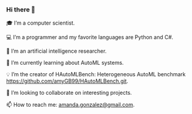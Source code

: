 ### Hi there 👋
🎓 I’m a computer scientist.

💻 I’m a programmer and my favorite languages are Python and C#.

🔭 I’m an artificial intelligence researcher. 

🌱 I’m currently learning about AutoML systems.

💡 I’m the creator of HAutoMLBench: Heterogeneous AutoML benchmark https://github.com/amyGB99/HAutoMLBench.git.

👯 I’m looking to collaborate on interesting projects.

📫 How to reach me: amanda.gonzalez@gmail.com. 
<!--
**amyGB99/amyGB99** is a ✨ _special_ ✨ repository because its `README.md` (this file) appears on your GitHub profile.

Here are some ideas to get you started:

🔭 I’m currently working on ERPNext Framework 
🌱 I’m currently learning about AutoML
- 👯 I’m looking to collaborate on ...
- 🤔 I’m looking for help with ...
- 💬 Ask me about ...
📫 How to reach me: amanda.goonzalez@gmail.com 
- 😄 Pronouns: ...
- ⚡ Fun fact: ...
-->
